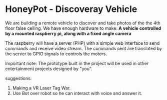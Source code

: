 # HoneyPot - Discoveray Vehicle

We are building a remote vehicle to discover and take photos of the the 4th floor false ceiling.
We have enough hardware to make: **A vehicle controlled by a mounted raspberry pi, along with a fixed angle camera**

The raspberry will have a server (PHP) with a simple web interface to send commands and receive video stream. The commands sent are translated by the server to GPIO signals to controls the motors.

Important note:
The prototype built in the project will be used in other entertainment projects designed by "you". 

suggestions:
1. Making a VR Laser Tag War.
2. Use Bot over robot so he can interact with voice and answer it.

